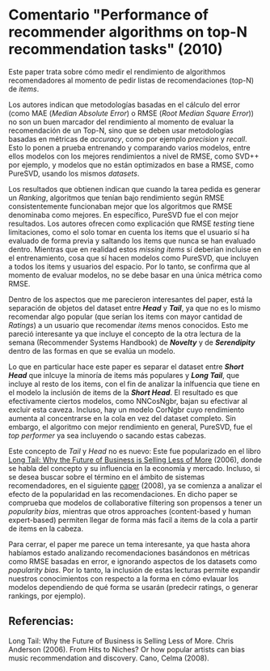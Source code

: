 # Comentario "Performance of recommender algorithms on top-N recommendation tasks" (2010)

Este paper trata sobre cómo medir el rendimiento de algorithmos recomendadores al momento de pedir listas de recomendaciones (top-N) de _items_. 

Los autores indican que metodologías basadas en el cálculo del error (como MAE (_Median Absolute Error_) o RMSE (_Root Median Square Error_)) no son un buen marcador del rendimiento al momento de evaluar la recomendación de un Top-N, sino que se deben usar metodologías basadas en métricas de _accuracy_, como por ejemplo _precision_ y _recall_. Esto lo ponen a prueba entrenando y comparando varios modelos, entre ellos modelos con los mejores rendimientos a nivel de RMSE, como SVD++ por ejemplo, y modelos que no están optimizados en base a RMSE, como PureSVD, usando los mismos _datasets_. 

Los resultados que obtienen indican que cuando la tarea pedida es generar un _Ranking_, algoritmos que tenían bajo rendimiento según RMSE consistentemente funcionaban mejor que los algoritmos que RMSE denominaba como mejores. En específico, PureSVD fue el con mejor resultados. Los autores ofrecen como explicación que RMSE _testing_ tiene limitaciones, como el solo tomar en cuenta los items que el usuario sí ha evaluado de forma previa y saltando los items que nunca se han evaluado dentro. Mientras que en realidad estos _missing items_ sí deberían incluise en el entrenamiento, cosa que sí hacen modelos como PureSVD, que incluyen a todos los items y usuarios del espacio. Por lo tanto, se confirma que al momento de evaluar modelos, no se debe basar en una única métrica como RMSE.

Dentro de los aspectos que me parecieron interesantes del paper, está la separación de objetos del dataset entre **_Head_** y **_Tail_**, ya que no es lo mismo recomendar algo popular (que serían los items con mayor cantidad de _Ratings_) a un usuario que recomendar _items_ menos conocidos. Esto me pareció interesante ya que incluye el concepto de la otra lectura de la semana (Recommender Systems Handbook) de **_Novelty_** y de **_Serendipity_** dentro de las formas en que se evalúa un modelo. 

Lo que en particular hace este paper es separar el dataset entre **_Short Head_** que inlcuye la minoría de items más populares y **_Long Tail_**, que incluye al resto de los items, con el fin de analizar la inlfuencia que tiene en el modelo la inclusión de items de la **_Short Head_**. El resultado es que efectivamente ciertos modelos, como NNCosNgbr, bajan su efectivar al excluir esta caveza. Incluso, hay un modelo CorNgbr cuyo rendimiento aumenta al concentrarse en la cola en vez del dataset completo. Sin embargo, el algoritmo con mejor rendimiento en general, PureSVD, fue el _top performer_ ya sea incluyendo o sacando estas cabezas.

Este concepto de _Tail_ y _Head_ no es nuevo: Este fue popularizado en el libro [Long Tail: Why the Future of Business is Selling Less of More](https://dl.motamem.org/long_tail_chris_anderson_motamem_org.pdf) (2006), donde se habla del concepto y su influencia en la economía y mercado. Incluso, si se desea buscar sobre el término en el ámbito de sistemas recomendadores, en el siguiente [paper](http://citeseerx.ist.psu.edu/viewdoc/download?doi=10.1.1.168.5009&rep=rep1&type=pdf) (2008), ya se comienza a analizar el efecto de la popularidad en las recomendaciones. En dicho paper se comprueba que modelos de collaborative filtering son propensos a tener un _popularity bias_, mientras que otros approaches (content-based y human expert-based) permiten llegar de forma más facil a items de la cola a partir de items en la cabeza.

Para cerrar, el paper me parece un tema interesante, ya que hasta ahora habíamos estado analizando recomendaciones basándonos en métricas como RMSE basadas en error, e ignorando aspectos de los datasets como _popularity bias_. Por lo tanto, la inclusión de estas lecturas permite expandir nuestros conocimientos con respecto a la forma en cómo evlauar los modelos dependiendo de qué forma se usarán (predecir ratings, o generar rankings, por ejemplo).

## Referencias:

Long Tail: Why the Future of Business is Selling Less of More. Chris Anderson (2006).
From Hits to Niches? Or how popular artists can bias music recommendation and discovery. Cano, Celma (2008).
